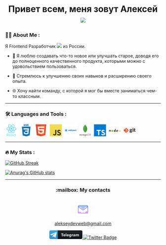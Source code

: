<div id="header" align="center">
  <h1>
    Привет всем, меня зовут Алексей
    <img src="https://media.giphy.com/media/hvRJCLFzcasrR4ia7z/giphy.gif" width="30px"/>
  </h1>
</div>

### :woman_technologist: About Me :

Я Frontend Разработчик <img src="https://media.giphy.com/media/WUlplcMpOCEmTGBtBW/giphy.gif" width="30"> из России.

- :smiling_face_with_three_hearts: Я люблю создавать что-то новое или улучшать старое, доводя его до полноценного качественного продукта, которыми можно с удовольствием пользоваться.

- :runner: Стремлюсь к улучшению своих навыков и расширению своего опыта.

- :globe_with_meridians: Хочу найти команду, с которой я мог бы вместе заниматься чем-то классным.

---

### :hammer_and_wrench: Languages and Tools :

<div>
  <img src="https://github.com/devicons/devicon/blob/master/icons/react/react-original-wordmark.svg" title="React" alt="React" width="40" height="40"/>&nbsp;
  <img src="https://github.com/devicons/devicon/blob/master/icons/css3/css3-plain-wordmark.svg"  title="CSS3" alt="CSS" width="40" height="40"/>&nbsp;
  <img src="https://github.com/devicons/devicon/blob/master/icons/html5/html5-original.svg" title="HTML5" alt="HTML" width="40" height="40"/>&nbsp;
  <img src="https://github.com/devicons/devicon/blob/master/icons/javascript/javascript-original.svg" title="JavaScript" alt="JavaScript" width="40" height="40"/>&nbsp;
  <img src="https://github.com/devicons/devicon/blob/master/icons/webpack/webpack-original-wordmark.svg" title="Webpack" alt="Webpack" width="40" height="40"/>&nbsp;
  <img src="https://github.com/devicons/devicon/blob/master/icons/mongodb/mongodb-original-wordmark.svg" title="MongoDB"  alt="MongoDB" width="40" height="40"/>&nbsp;
  <img src="https://github.com/devicons/devicon/blob/master/icons/typescript/typescript-original.svg" title="TypeScript"  alt="TypeScript" width="40" height="40"/>&nbsp;
  <img src="https://github.com/devicons/devicon/blob/master/icons/nodejs/nodejs-original-wordmark.svg" title="NodeJS" alt="NodeJS" width="40" height="40"/>&nbsp;
  <img src="https://github.com/devicons/devicon/blob/master/icons/git/git-original-wordmark.svg" title="Git" **alt="Git" width="40" height="40"/>
</div>

---

### :fire: My Stats :

[![GitHub Streak](http://github-readme-streak-stats.herokuapp.com?user=endjoyer&theme=highcontrast&locale=ru)](https://git.io/streak-stats)

[![Anurag's GitHub stats](https://github-readme-stats.vercel.app/api/top-langs?username=endjoyer&layout=compact&theme=vision-friendly-dark)](https://github.com/anuraghazra/github-readme-stats)

---

<div id="link" align="center">
  <h3> :mailbox: My contacts</h3>
  <br>
  <div id="badges">
     <a href="mailto:alekseydevweb@gmail.com">
        <img src="https://github.com/endjoyer/endjoyer/blob/main/icon/email.png" title="Email" alt="Email" height="40"/>
        <p color="white">alekseydevweb@gmail.com</p>
     </a>
    <a href="https://t.me/endjoyer">
   <img src="https://github.com/endjoyer/endjoyer/blob/main/icon/telegram_button_icon_151837.svg" title="Telegram" alt="Telegram" height="28"/>
   </a>
    <a href="https://twitter.com/endjoy_forever">
      <img src="https://img.shields.io/badge/Twitter-blue?style=for-the-badge&logo=twitter&logoColor=white" alt="Twitter Badge"/>
    </a>
  </div>
  <img src="https://komarev.com/ghpvc/?username=endjoyer&style=flat-square&color=blue" alt=""/>
</div>
